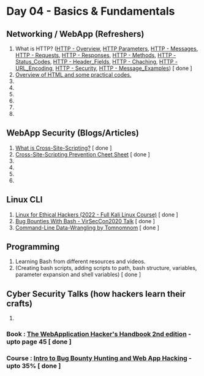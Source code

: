 # Day 04 - Basics & Fundamentals

## Networking / WebApp (Refreshers)
  1. What is HTTP? ([HTTP - Overview](https://www.tutorialspoint.com/http/http_overview.htm), [HTTP Parameters](https://www.tutorialspoint.com/http/http_parameters.htm), [HTTP - Messages](https://www.tutorialspoint.com/http/http_messages.htm), [HTTP - Requests](https://www.tutorialspoint.com/http/http_requests.htm), [HTTP - Responses](https://www.tutorialspoint.com/http/http_responses.htm), [HTTP - Methods](), [HTTP - Status_Codes](), [HTTP - Header_Fields](), [HTTP - Chaching](), [HTTP - URL_Encoding](), [HTTP - Security](), [HTTP - Message_Examples]()) [ done ]
  2. [Overview of HTML and some practical codes.](https://www.w3schools.com/whatis/whatis_html.asp)
  3. 
  4. 
  5. 
  6. 
  7. 
  8. 

## WebApp Security (Blogs/Articles)
  1. [What is Cross-Site-Scripting?](https://owasp.org/www-community/attacks/xss/) [ done ]
  2. [Cross-Site-Scripting Prevention Cheet Sheet](https://cheatsheetseries.owasp.org/cheatsheets/Cross_Site_Scripting_Prevention_Cheat_Sheet.html) [ done ]
  3. 
  4. 
  5. 
  6. 

## Linux CLI
  1. [Linux for Ethical Hackers (2022 - Full Kali Linux Course)](https://www.youtube.com/watch?v=U1w4T03B30I) [ done ]
  2. [Bug Bounties With Bash - VirSecCon2020 Talk](https://www.youtube.com/watch?v=s9w0KutMorE) [ done ]
  3. [Command-Line Data-Wrangling by Tomnomnom](https://www.youtube.com/watch?v=QSq-aYYQpro) [ done ]

## Programming
  1. Learning Bash from different resources and videos.
  2. (Creating bash scripts, adding scripts to path, bash structure, variables, parameter expansion and shell variables) [ done ]

## Cyber Security Talks (how hackers learn their crafts)
  1. 

### Book : [The WebApplication Hacker's Handbook 2nd edition](https://edu.anarcho-copy.org/Against%20Security%20-%20Self%20Security/Dafydd%20Stuttard,%20Marcus%20Pinto%20-%20The%20web%20application%20hacker's%20handbook_%20finding%20and%20exploiting%20security%20flaws-Wiley%20(2011).pdf) - upto page 45 [ done ]
### Course : [Intro to Bug Bounty Hunting and Web App Hacking](https://www.udemy.com/course/intro-to-bug-bounty-by-nahamsec/) - upto 35% [ done ]
